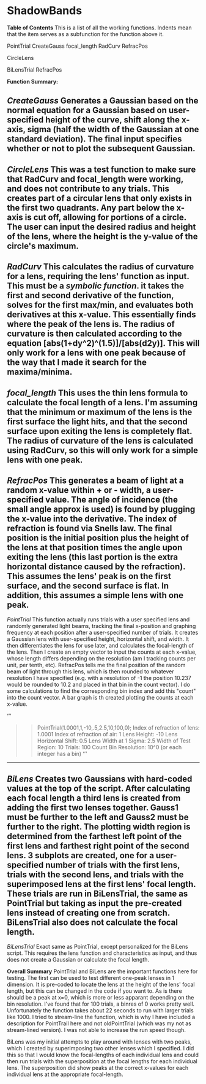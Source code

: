 # ShadowBands

**Table of Contents**
This is a list of all the working functions. Indents mean that the item serves as a subfunction for the function above it.
 
 PointTrial
     CreateGauss
     focal_length
         RadCurv
     RefracPos
     
 CircleLens
 
 BiLensTrial
     RefracPos
     

**Function Summary:**
 
 *CreateGauss*
 Generates a Gaussian based on the normal equation for a Gaussian based on 
 user-specified height of the curve, shift along the x-axis, sigma (half the
 width of the Gaussian at one standard deviation). The final input specifies
 whether or not to plot the subsequent Gaussian.
 ----------------------------------------
 *CircleLens*
 This was a test function to make sure that RadCurv and focal_length were
 working, and does not contribute to any trials. This creates part of a
 circular lens that only exists in the first two quadrants. Any part below
 the x-axis is cut off, allowing for portions of a circle. The user can
 input the desired radius and height of the lens, where the height is the
 y-value of the circle's maximum.
 ----------------------------------------
 *RadCurv*
 This calculates the radius of curvature for a lens, requiring the lens'
 function as input. This must be a *symbolic function*. it takes the first
 and second derivative of the function, solves for the first max/min, and
 evaluates both derivatives at this x-value. This essentially finds where
 the peak of the lens is. The radius of curvature is then calculated
 according to the equation [abs(1+dy^2)^(1.5)]/[abs(d2y)]. This will only
 work for a lens with one peak because of the way that I made it search
 for the maxima/minima.
 ----------------------------------------
 *focal_length*
 This uses the thin lens formula to calculate the focal length of a lens.
 I'm assuming that the minimum or maximum of the lens is the first surface
 the light hits, and that the second surface upon exiting the lens is
 completely flat. The radius of curvature of the lens is calculated using
 RadCurv, so this will only work for a simple lens with one peak.
 ----------------------------------------
 *RefracPos*
 This generates a beam of light at a random x-value within + or - width, a
 user-specified value. The angle of incidence (the small angle approx is
 used) is found by plugging the x-value into the derivative. The index of
 refraction is found via Snells law. The final position is the initial
 position plus the height of the lens at that position times the angle upon
 exiting the lens (this last portion is the extra horizontal distance
 caused by the refraction). This assumes the lens' peak is on the first
 surface, and the second surface is flat. In addition, this assumes a simple
 lens with one peak.
 ----------------------------------------
 *PointTrial*
 This function actually runs trials with a user specified lens and randomly
 generated light beams, tracking the final x-position and graphing frequency
 at each position after a user-specified number of trials. It creates a
 Gaussian lens with user-specified height, horizontal shift,
 and width. It then differentiates the lens for use later, and calculates
 the focal-length of the lens. Then I create an empty vector to input
 the counts at each x-value, whose length differs depending on the resolution
 (am I tracking counts per unit, per tenth, etc). RefracPos tells me the
 final position of the random beam of light through this lens, which is then
 rounded to whatever resolution I have specified (e.g. with a resolution of
 -1 the position 10.237 would be rounded to 10.2 and placed in that bin in
 the count vector). I do some calculations to find the corresponding bin
 index and add this "count" into the count vector. A bar graph is th
 created plotting the counts at each x-value.
 
‘’’
 >>PointTrial(1.0001,1,-10,.5,2.5,10,100,0);
 Index of refraction of lens:    1.0001
 Index of refraction of air:     1
 Lens Height:                    -10
 Lens Horizontal Shift:          0.5
 Lens Width at 1 Sigma:          2.5
 Width of Test Region:           10
 Trials:                         100
 Count Bin Resolution:           10^0 (or each integer has a bin)
‘’’
 ----------------------------------------
 *BiLens*
 Creates two Gaussians with hard-coded values at the top of the script.
 After calculating each focal length a third lens is created from adding the
 first two lenses together. Gauss1 must be further to the left and Gauss2
 must be further to the right. The plotting width region is determined
 from the farthest left point of the first lens and farthest right point of
 the second lens. 3 subplots are created, one for a user-specified number of
 trials with the first lens, trials with the second lens, and trials with
 the superimposed lens at the first lens' focal length. These trials are
 run in BiLensTrial, the same as PointTrial but taking as input the
 pre-created lens instead of creating one from scratch. BiLensTrial also
 does not calculate the focal length.
 ----------------------------------------
 *BiLensTrial*
 Exact same as PointTrial, except personalized for the BiLens script. This
 requires the lens function and characteristics as input, and thus does not
 create a Gaussian or calculate the focal length.
 

 **Overall Summary**
 PointTrial and BiLens are the important functions here for testing. The
 first can be used to test different one-peak lenses in 1 dimension. It is
 pre-coded to locate the lens at the height of the lens' focal length, but
 this can be changed in the code if you want to. As is there should be a
 peak at x=0, which is more or less apparant depending on the bin resolution.
 I've found that for 100 trials, a binres of 0 works pretty well. Unfortunately
 the function takes about 22 seconds to run with larger trials like 1000.
 I tried to stream-line the function, which is why I have included a description
 for PointTrail here and not oldPointTrial (which was my not as stream-lined
 version). I was not able to increase the run speed though.
 
 BiLens was my initial attempts to play around with lenses with two peaks,
 which I created by superimposing two other lenses which I specified. I did
 this so that I would know the focal-lengths of each individual lens and could
 then run trials with the superposition at the focal lengths for each
 individual lens. The superposition did show peaks at the correct x-values
 for each individual lens at the appropriate focal-length.